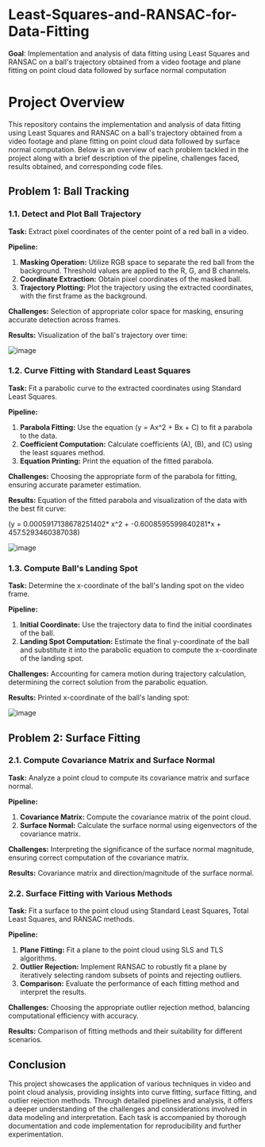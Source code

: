 # Least-Squares-and-RANSAC-for-Data-Fitting

**Goal**: Implementation and analysis of data fitting using Least Squares and RANSAC on a ball's trajectory obtained from a video footage and plane fitting on point cloud data followed by surface normal computation

# Project Overview

This repository contains the implementation and analysis of data fitting using Least Squares and RANSAC on a ball's trajectory obtained from a video footage and plane fitting on point cloud data followed by surface normal computation. Below is an overview of each problem tackled in the project along with a brief description of the pipeline, challenges faced, results obtained, and corresponding code files.

## Problem 1: Ball Tracking

### 1.1. Detect and Plot Ball Trajectory

**Task:** Extract pixel coordinates of the center point of a red ball in a video.

**Pipeline:**
1. **Masking Operation:** Utilize RGB space to separate the red ball from the background. Threshold values are applied to the R, G, and B channels.
2. **Coordinate Extraction:** Obtain pixel coordinates of the masked ball.
3. **Trajectory Plotting:** Plot the trajectory using the extracted coordinates, with the first frame as the background.

**Challenges:** Selection of appropriate color space for masking, ensuring accurate detection across frames.

**Results:** Visualization of the ball's trajectory over time:

![image](https://github.com/Shyam-pi/Least-Squares-and-RANSAC-for-Data-Fitting/assets/57116285/11c1b02c-00e4-4b71-a4ce-080749e5d11b)


### 1.2. Curve Fitting with Standard Least Squares

**Task:** Fit a parabolic curve to the extracted coordinates using Standard Least Squares.

**Pipeline:**
1. **Parabola Fitting:** Use the equation \(y = Ax^2 + Bx + C\) to fit a parabola to the data.
2. **Coefficient Computation:** Calculate coefficients \(A\), \(B\), and \(C\) using the least squares method.
3. **Equation Printing:** Print the equation of the fitted parabola.

**Challenges:** Choosing the appropriate form of the parabola for fitting, ensuring accurate parameter estimation.

**Results:** Equation of the fitted parabola and visualization of the data with the best fit curve:

\(y = 0.0005917138678251402* x^2 + -0.6008595599840281*x + 457.5293460387038\)

![image](https://github.com/Shyam-pi/Least-Squares-and-RANSAC-for-Data-Fitting/assets/57116285/b7fe2e78-7633-46f2-b12f-f3339a2c19d6)


### 1.3. Compute Ball's Landing Spot

**Task:** Determine the x-coordinate of the ball's landing spot on the video frame.

**Pipeline:**
1. **Initial Coordinate:** Use the trajectory data to find the initial coordinates of the ball.
2. **Landing Spot Computation:** Estimate the final y-coordinate of the ball and substitute it into the parabolic equation to compute the x-coordinate of the landing spot.

**Challenges:** Accounting for camera motion during trajectory calculation, determining the correct solution from the parabolic equation.

**Results:** Printed x-coordinate of the ball's landing spot:

![image](https://github.com/Shyam-pi/Least-Squares-and-RANSAC-for-Data-Fitting/assets/57116285/319e85db-fc82-4aaa-aa12-35e7c58e89d8)


## Problem 2: Surface Fitting

### 2.1. Compute Covariance Matrix and Surface Normal

**Task:** Analyze a point cloud to compute its covariance matrix and surface normal.

**Pipeline:**
1. **Covariance Matrix:** Compute the covariance matrix of the point cloud.
2. **Surface Normal:** Calculate the surface normal using eigenvectors of the covariance matrix.

**Challenges:** Interpreting the significance of the surface normal magnitude, ensuring correct computation of the covariance matrix.

**Results:** Covariance matrix and direction/magnitude of the surface normal.

### 2.2. Surface Fitting with Various Methods

**Task:** Fit a surface to the point cloud using Standard Least Squares, Total Least Squares, and RANSAC methods.

**Pipeline:**
1. **Plane Fitting:** Fit a plane to the point cloud using SLS and TLS algorithms.
2. **Outlier Rejection:** Implement RANSAC to robustly fit a plane by iteratively selecting random subsets of points and rejecting outliers.
3. **Comparison:** Evaluate the performance of each fitting method and interpret the results.

**Challenges:** Choosing the appropriate outlier rejection method, balancing computational efficiency with accuracy.

**Results:** Comparison of fitting methods and their suitability for different scenarios.

## Conclusion

This project showcases the application of various techniques in video and point cloud analysis, providing insights into curve fitting, surface fitting, and outlier rejection methods. Through detailed pipelines and analysis, it offers a deeper understanding of the challenges and considerations involved in data modeling and interpretation. Each task is accompanied by thorough documentation and code implementation for reproducibility and further experimentation.
